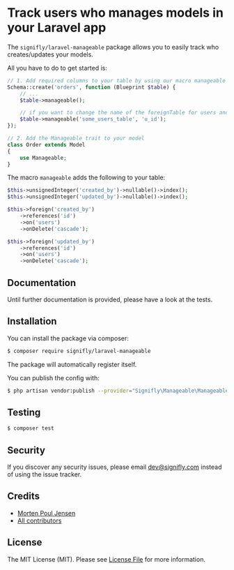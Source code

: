 # Track users who manages models in your Laravel app

The `signifly/laravel-manageable` package allows you to easily track who creates/updates your models.

All you have to do to get started is:

```php
// 1. Add required columns to your table by using our macro manageable
Schema::create('orders', function (Blueprint $table) {
    // ...
    $table->manageable();

    // if you want to change the name of the foreignTable for users and foreignKey
    $table->manageable('some_users_table', 'u_id');
});

// 2. Add the Manageable trait to your model
class Order extends Model
{
    use Manageable;
}
```

The macro `manageable` adds the following to your table:
```php
$this->unsignedInteger('created_by')->nullable()->index();
$this->unsignedInteger('updated_by')->nullable()->index();

$this->foreign('created_by')
    ->references('id')
    ->on('users')
    ->onDelete('cascade');

$this->foreign('updated_by')
    ->references('id')
    ->on('users')
    ->onDelete('cascade');
```

## Documentation
Until further documentation is provided, please have a look at the tests.

## Installation

You can install the package via composer:

```bash
$ composer require signifly/laravel-manageable
```

The package will automatically register itself.

You can publish the config with:
```bash
$ php artisan vendor:publish --provider="Signifly\Manageable\ManageableServiceProvider"
```

## Testing
```bash
$ composer test
```

## Security

If you discover any security issues, please email dev@signifly.com instead of using the issue tracker.

## Credits

- [Morten Poul Jensen](https://github.com/pactode)
- [All contributors](../../contributors)

## License

The MIT License (MIT). Please see [License File](LICENSE.md) for more information.
